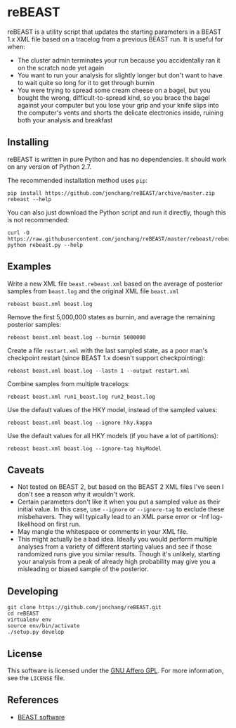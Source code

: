 # reBEAST

reBEAST is a utility script that updates the starting parameters in a BEAST 1.x XML file based on a tracelog from a previous BEAST run. It is useful for when:

* The cluster admin terminates your run because you accidentally ran it on the scratch node yet again
* You want to run your analysis for slightly longer but don't want to have to wait quite so long for it to get through burnin
* You were trying to spread some cream cheese on a bagel, but you bought the wrong, difficult-to-spread kind, so you brace the bagel against your computer but you lose your grip and your knife slips into the computer's vents and shorts the delicate electronics inside, ruining both your analysis and breakfast

## Installing

reBEAST is written in pure Python and has no dependencies. It should work on any version of Python 2.7.

The recommended installation method uses `pip`:

```
pip install https://github.com/jonchang/reBEAST/archive/master.zip
rebeast --help
```

You can also just download the Python script and run it directly, though this is not recommended:

```
curl -O https://raw.githubusercontent.com/jonchang/reBEAST/master/rebeast/rebeast.py
python rebeast.py --help
```

## Examples

Write a new XML file `beast.rebeast.xml` based on the average of posterior samples from `beast.log` and the original XML file `beast.xml`

```
rebeast beast.xml beast.log
```

Remove the first 5,000,000 states as burnin, and average the remaining posterior samples:

```
rebeast beast.xml beast.log --burnin 5000000
```

Create a file `restart.xml` with the last sampled state, as a poor man's checkpoint restart (since BEAST 1.x doesn't support checkpointing):

```
rebeast beast.xml beast.log --lastn 1 --output restart.xml
```

Combine samples from multiple tracelogs:

```
rebeast beast.xml run1_beast.log run2_beast.log
```

Use the default values of the HKY model, instead of the sampled values:

```
rebeast beast.xml beast.log --ignore hky.kappa
```

Use the default values for all HKY models (if you have a lot of partitions):

```
rebeast beast.xml beast.log --ignore-tag hkyModel
```

## Caveats

* Not tested on BEAST 2, but based on the BEAST 2 XML files I've seen I don't see a reason why it wouldn't work.
* Certain parameters don't like it when you put a sampled value as their initial value. In this case, use `--ignore` or `--ignore-tag` to exclude these misbehavers. They will typically lead to an XML parse error or -Inf log-likelihood on first run.
* May mangle the whitespace or comments in your XML file.
* This might actually be a bad idea. Ideally you would perform multiple analyses from a variety of different starting values and see if those randomized runs give you similar results. Though it's unlikely, starting your analysis from a peak of already high probability may give you a misleading or biased sample of the posterior. 

## Developing

```
git clone https://github.com/jonchang/reBEAST.git
cd reBEAST
virtualenv env
source env/bin/activate
./setup.py develop
```

## License

This software is licensed under the [GNU Affero GPL](http://choosealicense.com/licenses/agpl-3.0/). For more information, see the `LICENSE` file.

## References

* [BEAST software](http://beast.bio.ed.ac.uk/)
